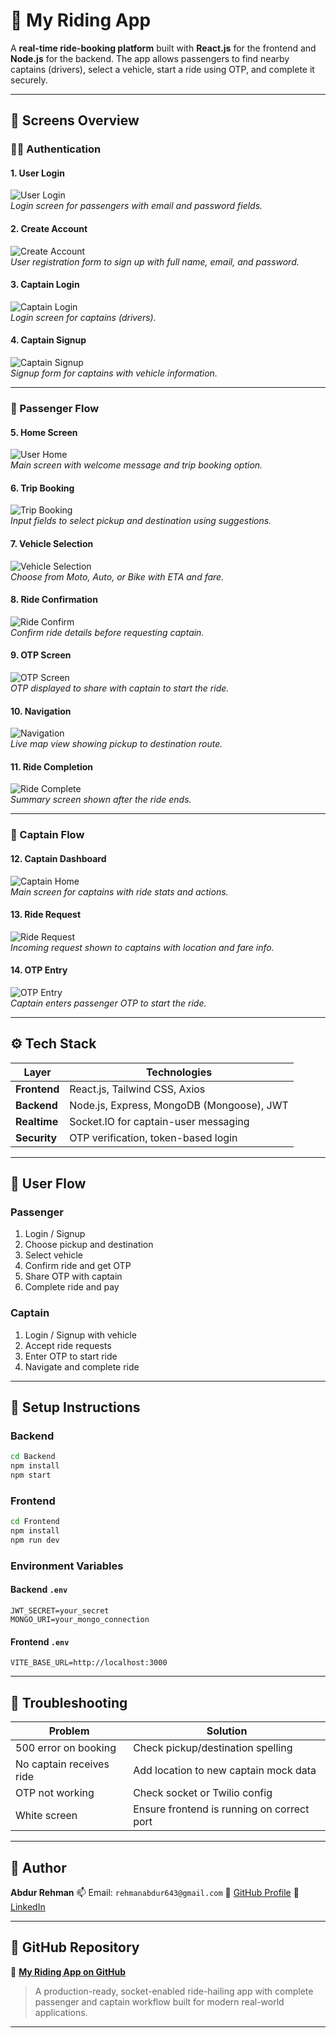# 🚖 My Riding App

A **real-time ride-booking platform** built with **React.js** for the frontend and **Node.js** for the backend. The app allows passengers to find nearby captains (drivers), select a vehicle, start a ride using OTP, and complete it securely.

---

## 📱 Screens Overview

### 🧑‍💼 Authentication

#### 1. User Login

![User Login](images/user_login.png)  
_Login screen for passengers with email and password fields._

#### 2. Create Account

![Create Account](images/create_account.png)  
_User registration form to sign up with full name, email, and password._

#### 3. Captain Login

![Captain Login](images/captain_login.png)  
_Login screen for captains (drivers)._

#### 4. Captain Signup

![Captain Signup](images/captain_signup.png)  
_Signup form for captains with vehicle information._

---

### 👤 Passenger Flow

#### 5. Home Screen

![User Home](images/user_home.png)  
_Main screen with welcome message and trip booking option._

#### 6. Trip Booking

![Trip Booking](images/trip_booking.png)  
_Input fields to select pickup and destination using suggestions._

#### 7. Vehicle Selection

![Vehicle Selection](images/vehicle_selection.png)  
_Choose from Moto, Auto, or Bike with ETA and fare._

#### 8. Ride Confirmation

![Ride Confirm](images/ride_confirm.png)  
_Confirm ride details before requesting captain._

#### 9. OTP Screen

![OTP Screen](images/otp_screen.png)  
_OTP displayed to share with captain to start the ride._

#### 10. Navigation

![Navigation](images/navigation.png)  
_Live map view showing pickup to destination route._

#### 11. Ride Completion

![Ride Complete](images/ride_complete.png)  
_Summary screen shown after the ride ends._

---

### 🚗 Captain Flow

#### 12. Captain Dashboard

![Captain Home](images/captain_home.png)  
_Main screen for captains with ride stats and actions._

#### 13. Ride Request

![Ride Request](images/ride_request.png)  
_Incoming request shown to captains with location and fare info._

#### 14. OTP Entry

![OTP Entry](images/otp_entry.png)  
_Captain enters passenger OTP to start the ride._

---

## ⚙️ Tech Stack

| Layer        | Technologies                              |
| ------------ | ----------------------------------------- |
| **Frontend** | React.js, Tailwind CSS, Axios             |
| **Backend**  | Node.js, Express, MongoDB (Mongoose), JWT |
| **Realtime** | Socket.IO for captain-user messaging      |
| **Security** | OTP verification, token-based login       |

---

## 🔁 User Flow

### Passenger

1. Login / Signup
2. Choose pickup and destination
3. Select vehicle
4. Confirm ride and get OTP
5. Share OTP with captain
6. Complete ride and pay

### Captain

1. Login / Signup with vehicle
2. Accept ride requests
3. Enter OTP to start ride
4. Navigate and complete ride

---

## 🧪 Setup Instructions

### Backend

```bash
cd Backend
npm install
npm start
```

### Frontend

```bash
cd Frontend
npm install
npm run dev
```

### Environment Variables

#### Backend `.env`

```
JWT_SECRET=your_secret
MONGO_URI=your_mongo_connection
```

#### Frontend `.env`

```
VITE_BASE_URL=http://localhost:3000
```

---

## 🧯 Troubleshooting

| Problem                  | Solution                                   |
| ------------------------ | ------------------------------------------ |
| 500 error on booking     | Check pickup/destination spelling          |
| No captain receives ride | Add location to new captain mock data      |
| OTP not working          | Check socket or Twilio config              |
| White screen             | Ensure frontend is running on correct port |

---

## 👤 Author

**Abdur Rehman**
📫 Email: `rehmanabdur643@gmail.com`
🔗 [GitHub Profile](https://github.com/Abdur-Rehman-643)
🔗 [LinkedIn](https://www.linkedin.com/in/abdur-rehman-0a3186278/)

---

## 🚀 GitHub Repository

🔗 **[My Riding App on GitHub](https://github.com/Abdur-Rehman-643/my-riding-app.git)**

> A production-ready, socket-enabled ride-hailing app with complete passenger and captain workflow built for modern real-world applications.

---
